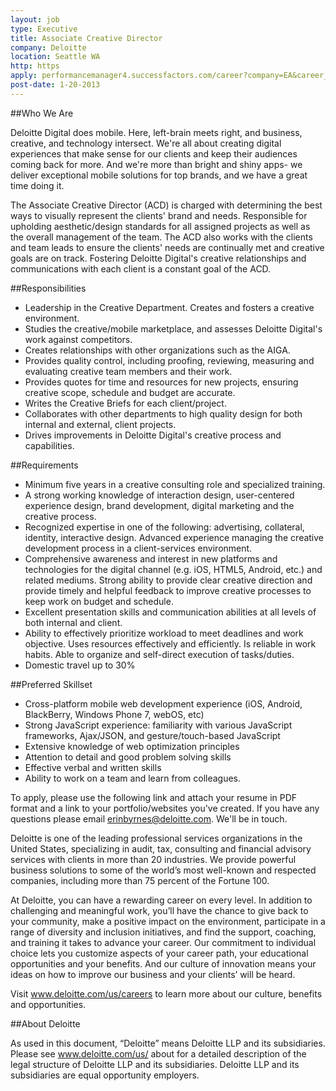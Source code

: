 ```yaml
---
layout: job
type: Executive
title: Associate Creative Director
company: Deloitte
location: Seattle WA
http: https
apply: performancemanager4.successfactors.com/career?company=EA&career_job_req_id=8722&career_ns=job_listing&navBarLevel=JOB_SEARCH
post-date: 1-20-2013
--- 
```


##Who We Are        

Deloitte Digital does mobile. Here, left-brain meets right, and business, creative, and technology intersect. We're all about creating digital experiences that make sense for our clients and keep their audiences coming back for more. And we're more than bright and shiny apps- we deliver exceptional mobile solutions for top brands, and we have a great time doing it.

The Associate Creative Director (ACD) is charged with determining the best ways to visually represent the clients' brand and needs.  Responsible for upholding aesthetic/design standards for all assigned projects as well as the overall management of the team.  The ACD also works with the clients and team leads to ensure the clients' needs are continually met and creative goals are on track.  Fostering Deloitte Digital's creative relationships and communications with each client is a constant goal of the ACD.

##Responsibilities
* Leadership in the Creative Department. Creates and fosters a creative environment.
* Studies the creative/mobile marketplace, and assesses Deloitte Digital's work against competitors.
* Creates relationships with other organizations such as the AIGA.
* Provides quality control, including proofing, reviewing, measuring and evaluating creative team members and their work.
* Provides quotes for time and resources for new projects, ensuring creative scope, schedule and budget are accurate.
* Writes the Creative Briefs for each client/project.
* Collaborates with other departments to high quality design for both internal and external, client projects.
* Drives improvements in Deloitte Digital's creative process and capabilities.

##Requirements     
* Minimum five years in a creative consulting role and specialized training.
* A strong working knowledge of interaction design, user-centered experience design, brand development, digital marketing and the creative process.
* Recognized expertise in one of the following: advertising, collateral, identity, interactive design. Advanced experience managing the creative development process in a client-services environment.
* Comprehensive awareness and interest in new platforms and technologies for the digital channel (e.g. iOS, HTML5, Android, etc.) and related mediums. Strong ability to provide clear creative direction and provide timely and helpful feedback to improve creative processes to keep work on budget and schedule.
* Excellent presentation skills and communication abilities at all levels of both internal and client.
* Ability to effectively prioritize workload to meet deadlines and work objective. Uses resources effectively and efficiently. Is reliable in work habits. Able to organize and self-direct execution of tasks/duties.
* Domestic travel up to 30%

##Preferred Skillset
* Cross-platform mobile web development experience (iOS, Android, BlackBerry, Windows Phone 7, webOS, etc)
* Strong JavaScript experience: familiarity with various JavaScript frameworks, Ajax/JSON, and gesture/touch-based JavaScript
* Extensive knowledge of web optimization principles 
* Attention to detail and good problem solving skills
* Effective verbal and written skills
* Ability to work on a team and learn from colleagues.

To apply, please use the following link and attach your resume in PDF format and a link to your portfolio/websites you've created.  If you have any questions please email erinbyrnes@deloitte.com.  We'll be in touch.

Deloitte is one of the leading professional services organizations in the United States, specializing in audit, tax, consulting and financial advisory services with clients in more than 20 industries. We provide powerful business solutions to some of the world’s most well-known and respected companies, including more than 75 percent of the Fortune 100. 

At Deloitte, you can have a rewarding career on every level. In addition to challenging and meaningful work, you’ll have the chance to give back to your community, make a positive impact on the environment, participate in a range of diversity and inclusion initiatives, and find the support, coaching, and training it takes to advance your career. Our commitment to individual choice lets you customize aspects of your career path, your educational opportunities and your benefits. And our culture of innovation means your ideas on how to improve our business and your clients’ will be heard.

Visit www.deloitte.com/us/careers to learn more about our culture, benefits and opportunities.



##About Deloitte

As used in this document, “Deloitte” means Deloitte LLP and its subsidiaries. Please see www.deloitte.com/us/ about for a detailed description of the legal structure of Deloitte LLP and its subsidiaries. Deloitte LLP and its subsidiaries are equal opportunity employers.